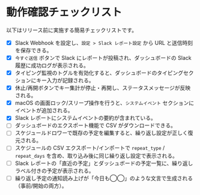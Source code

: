 # 動作確認チェックリスト

以下はリリース前に実施する簡易チェックリストです。

- [x] Slack Webhook を設定し、`設定 > Slack レポート設定` から URL と送信時刻を保存できる。
- [x] `今すぐ送信` ボタンで Slack にレポートが投稿され、ダッシュボードの Slack 履歴に成功ログが表示される。
- [x] タイピング監視のトグルを有効化すると、ダッシュボードのタイピングセクションにキー入力が記録される。
- [x] 休止/再開ボタンでキー集計が停止・再開し、ステータスメッセージが反映される。
- [x] macOS の画面ロック/スリープ操作を行うと、`システムイベント` セクションにイベントが追加される。
- [x] Slack レポートにシステムイベントの要約が含まれている。
- [ ] ダッシュボードのエクスポート機能で CSV がダウンロードできる。
- [ ] スケジュールドロワーで既存の予定を編集すると、繰り返し設定が正しく復元される。
- [ ] スケジュールの CSV エクスポート/インポートで `repeat_type` / `repeat_days` を含め、取り込み後に同じ繰り返し設定で表示される。
- [ ] Slack レポートの「直近の予定」とダッシュボードの予定一覧に、繰り返しラベル付きの予定が表示される。
- [ ] 繰り返し予定の通知読み上げが「今日も◯◯」のような文言で生成される（事前/開始の両方）。

